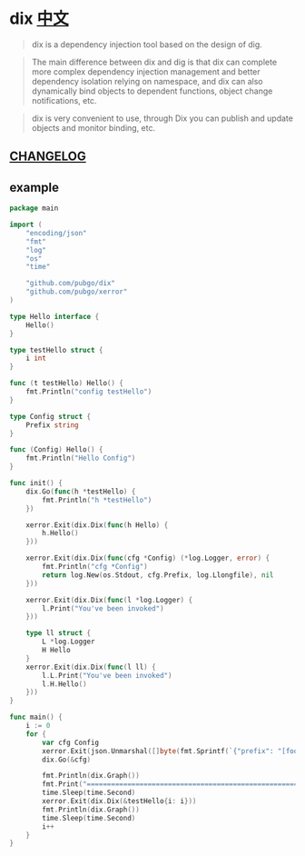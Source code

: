 # dix [中文](./README.zh.md)
> dix is a dependency injection tool based on the design of dig.

> The main difference between dix and dig is that dix can complete more complex dependency injection management and better dependency isolation relying on namespace, and dix can also dynamically bind objects to dependent functions, object change notifications, etc.

> dix is very convenient to use, through Dix you can publish and update objects and monitor binding, etc.

## [CHANGELOG](./CHANGELOG.md)


## example

```go
package main

import (
	"encoding/json"
	"fmt"
	"log"
	"os"
	"time"

	"github.com/pubgo/dix"
	"github.com/pubgo/xerror"
)

type Hello interface {
	Hello()
}

type testHello struct {
	i int
}

func (t testHello) Hello() {
	fmt.Println("config testHello")
}

type Config struct {
	Prefix string
}

func (Config) Hello() {
	fmt.Println("Hello Config")
}

func init() {
	dix.Go(func(h *testHello) {
		fmt.Println("h *testHello")
	})

	xerror.Exit(dix.Dix(func(h Hello) {
		h.Hello()
	}))

	xerror.Exit(dix.Dix(func(cfg *Config) (*log.Logger, error) {
		fmt.Println("cfg *Config")
		return log.New(os.Stdout, cfg.Prefix, log.Llongfile), nil
	}))

	xerror.Exit(dix.Dix(func(l *log.Logger) {
		l.Print("You've been invoked")
	}))

	type ll struct {
		L *log.Logger
		H Hello
	}
	xerror.Exit(dix.Dix(func(l ll) {
		l.L.Print("You've been invoked")
		l.H.Hello()
	}))
}

func main() {
	i := 0
	for {
		var cfg Config
		xerror.Exit(json.Unmarshal([]byte(fmt.Sprintf(`{"prefix": "[foo%d] "}`, i)), &cfg))
		dix.Go(&cfg)

		fmt.Println(dix.Graph())
		fmt.Print("==================================================================================\n")
		time.Sleep(time.Second)
		xerror.Exit(dix.Dix(&testHello{i: i}))
		fmt.Println(dix.Graph())
		time.Sleep(time.Second)
		i++
	}
}
```